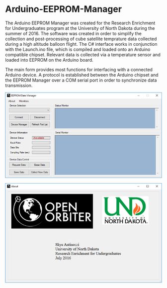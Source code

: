 # Arduino-EEPROM-Manager


The Arduino EEPROM Manager was created for the Research Enrichment for Undergraduates program at the University of North Dakota during the summer of 2016. The software was created in order to simplify the collection and post-processing of cube satellite temprature data collected during a high altitude balloon flight. The C# interface works in conjunction with the Launch.ino file, which is compiled and loaded onto an Arduino compatible chipset. Relevant data is collected via a temperature sensor and loaded into EEPROM on the Arduino board.

The main form provides most functions for interfacing with a connected Arduino device. A protocol is established between the Arduino chipset and the EEPROM Manager over a COM serial port in order to synchronize data transmission. 

![EEPROM Main Form](/Git_Images/EEPROM_Main.png?raw=true "EEPROM Main Form")

![EEPROM About Form](/Git_Images/EEPROM_About.png?raw=true "EEPROM About Form")
